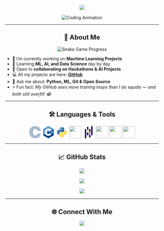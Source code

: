<p align="center">   
  <img src="https://readme-typing-svg.demolab.com?font=Fira+Code&size=25&pause=1000&center=true&vCenter=true&width=600&lines=Hi+%F0%9F%91%8B%2C+I'm+Aditya+Gupta!;AI+%26+ML+Enthusiast+from+India;Let%E2%80%99s+build+something+cool+together!" /> 
</p>  

<p align="center">   
  <img src="https://media.giphy.com/media/qgQUggAC3Pfv687qPC/giphy.gif" width="500" alt="Coding Animation" /> 
</p>  

---

<h2 align="center">🚀 About Me</h2>  

<p align="center">   
  <img src="https://media.giphy.com/media/xUOwGcvS1k5DyzlDJm/giphy.gif" width="300" alt="Snake Game Progress" /> 
</p>  

- 🔭 I’m currently working on **Machine Learning Projects**  
- 🌱 Learning **ML, AI, and Data Science** day by day  
- 🤝 Open to **collaborating on Hackathons & AI Projects**  
- 💻 All my projects are here: [**GitHub**](https://github.com/AdityaGupta-debug?tab=repositories)  
- 💬 Ask me about: **Python, ML, Git & Open Source**  
- ⚡ Fun fact: *My GitHub sees more training loops than I do squats — and both still overfit! 😂*  

---

<h2 align="center">🛠️ Languages & Tools</h2>  

<p align="center">   
  <img src="https://raw.githubusercontent.com/devicons/devicon/master/icons/c/c-original.svg" width="40" height="40"/>   
  <img src="https://raw.githubusercontent.com/devicons/devicon/master/icons/cplusplus/cplusplus-original.svg" width="40" height="40"/>   
  <img src="https://raw.githubusercontent.com/devicons/devicon/master/icons/python/python-original.svg" width="40" height="40"/>   
  <img src="https://upload.wikimedia.org/wikipedia/commons/0/05/Scikit_learn_logo_small.svg" width="40" height="40"/>   
  <img src="https://raw.githubusercontent.com/devicons/devicon/master/icons/pandas/pandas-original.svg" width="40" height="40"/>   
  <img src="https://seaborn.pydata.org/_images/logo-mark-lightbg.svg" width="40" height="40"/>   
  <img src="https://www.vectorlogo.zone/logos/sqlite/sqlite-icon.svg" width="40" height="40"/>   
  <img src="https://www.vectorlogo.zone/logos/git-scm/git-scm-icon.svg" width="40" height="40"/> 
</p>  

---

<h2 align="center">📈 GitHub Stats</h2>  

<p align="center">   
  <img src="https://github-readme-stats.vercel.app/api/top-langs/?username=adityagupta-debug&layout=compact&theme=tokyonight" /> 
</p>  

<p align="center">   
  <img src="https://github-readme-streak-stats.herokuapp.com/?user=adityagupta-debug&theme=tokyonight" /> 
</p>  

<p align="center">   
  <img src="https://komarev.com/ghpvc/?username=adityagupta-debug&label=Profile%20Views&color=blueviolet&style=flat" /> 
</p>  

---

<h2 align="center">🌐 Connect With Me</h2>  

<p align="center">   
  <img src="https://media.giphy.com/media/LMt9638dO8dftAjtco/giphy.gif" width="300" /> 
</p>
